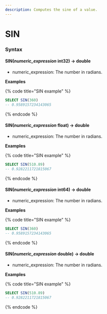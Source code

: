 ```yaml
---
description: Computes the sine of a value.
---
```


# SIN

### Syntax <a href="#syntax" id="syntax"></a>

#### SIN(_numeric\_expression_ int32) → double <a href="#sinnumeric_expression-int32--double" id="sinnumeric_expression-int32--double"></a>

* numeric\_expression: The number in radians.

**Examples**

{% code title="SIN example" %}
```sql
SELECT SIN(360)
-- 0.9589157234143065
```
{% endcode %}

#### SIN(_numeric\_expression_ float) → double <a href="#sinnumeric_expression-float--double" id="sinnumeric_expression-float--double"></a>

* numeric\_expression: The number in radians.

**Examples**

{% code title="SIN example" %}
```sql
SELECT SIN(510.89)
-- 0.9282211721815067
```
{% endcode %}

#### SIN(_numeric\_expression_ int64) → double <a href="#sinnumeric_expression-int64--double" id="sinnumeric_expression-int64--double"></a>

* numeric\_expression: The number in radians.

**Examples**

{% code title="SIN example" %}
```sql
SELECT SIN(360)
-- 0.9589157234143065
```
{% endcode %}

#### SIN(_numeric\_expression_ double) → double <a href="#sinnumeric_expression-double--double" id="sinnumeric_expression-double--double"></a>

* numeric\_expression: The number in radians.

**Examples**

{% code title="SIN example" %}
```sql
SELECT SIN(510.89)
-- 0.9282211721815067
```
{% endcode %}
